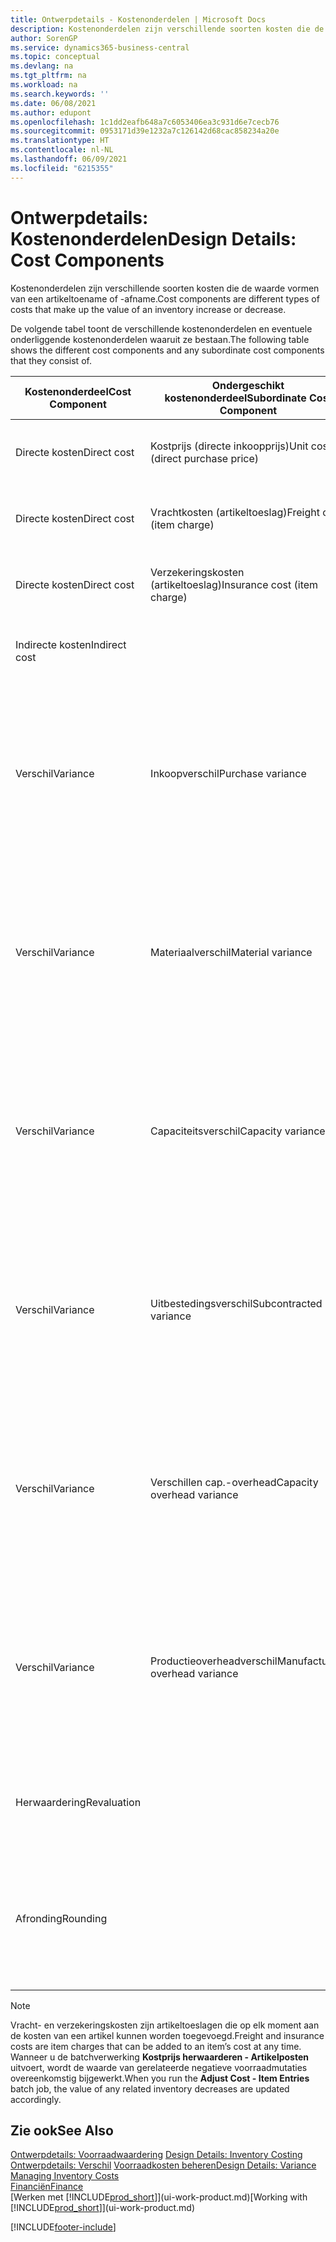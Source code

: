 ```yaml
---
title: Ontwerpdetails - Kostenonderdelen | Microsoft Docs
description: Kostenonderdelen zijn verschillende soorten kosten die de waarde vormen van een artikeltoename of -afname.
author: SorenGP
ms.service: dynamics365-business-central
ms.topic: conceptual
ms.devlang: na
ms.tgt_pltfrm: na
ms.workload: na
ms.search.keywords: ''
ms.date: 06/08/2021
ms.author: edupont
ms.openlocfilehash: 1c1dd2eafb648a7c6053406ea3c931d6e7cecb76
ms.sourcegitcommit: 0953171d39e1232a7c126142d68cac858234a20e
ms.translationtype: HT
ms.contentlocale: nl-NL
ms.lasthandoff: 06/09/2021
ms.locfileid: "6215355"
---
```

# <a name="design-details-cost-components"></a><span data-ttu-id="0320c-103">Ontwerpdetails: Kostenonderdelen</span><span class="sxs-lookup"><span data-stu-id="0320c-103">Design Details: Cost Components</span></span>
<span data-ttu-id="0320c-104">Kostenonderdelen zijn verschillende soorten kosten die de waarde vormen van een artikeltoename of -afname.</span><span class="sxs-lookup"><span data-stu-id="0320c-104">Cost components are different types of costs that make up the value of an inventory increase or decrease.</span></span>  

 <span data-ttu-id="0320c-105">De volgende tabel toont de verschillende kostenonderdelen en eventuele onderliggende kostenonderdelen waaruit ze bestaan.</span><span class="sxs-lookup"><span data-stu-id="0320c-105">The following table shows the different cost components and any subordinate cost components that they consist of.</span></span>  

|<span data-ttu-id="0320c-106">Kostenonderdeel</span><span class="sxs-lookup"><span data-stu-id="0320c-106">Cost Component</span></span>|<span data-ttu-id="0320c-107">Ondergeschikt kostenonderdeel</span><span class="sxs-lookup"><span data-stu-id="0320c-107">Subordinate Cost Component</span></span>|<span data-ttu-id="0320c-108">Description</span><span class="sxs-lookup"><span data-stu-id="0320c-108">Description</span></span>|  
|--------------------|--------------------------------|---------------------------------------|  
|<span data-ttu-id="0320c-109">Directe kosten</span><span class="sxs-lookup"><span data-stu-id="0320c-109">Direct cost</span></span>|<span data-ttu-id="0320c-110">Kostprijs (directe inkoopprijs)</span><span class="sxs-lookup"><span data-stu-id="0320c-110">Unit cost (direct purchase price)</span></span>|<span data-ttu-id="0320c-111">Kosten die kunnen worden herleid tot een kostenobject.</span><span class="sxs-lookup"><span data-stu-id="0320c-111">Cost that can be traced to a cost object.</span></span>|  
|<span data-ttu-id="0320c-112">Directe kosten</span><span class="sxs-lookup"><span data-stu-id="0320c-112">Direct cost</span></span>|<span data-ttu-id="0320c-113">Vrachtkosten (artikeltoeslag)</span><span class="sxs-lookup"><span data-stu-id="0320c-113">Freight cost (item charge)</span></span>|<span data-ttu-id="0320c-114">Kosten die kunnen worden herleid tot een kostenobject.</span><span class="sxs-lookup"><span data-stu-id="0320c-114">Cost that can be traced to a cost object.</span></span>|  
|<span data-ttu-id="0320c-115">Directe kosten</span><span class="sxs-lookup"><span data-stu-id="0320c-115">Direct cost</span></span>|<span data-ttu-id="0320c-116">Verzekeringskosten (artikeltoeslag)</span><span class="sxs-lookup"><span data-stu-id="0320c-116">Insurance cost (item charge)</span></span>|<span data-ttu-id="0320c-117">Kosten die kunnen worden herleid tot een kostenobject.</span><span class="sxs-lookup"><span data-stu-id="0320c-117">Cost that can be traced to a cost object.</span></span>|  
|<span data-ttu-id="0320c-118">Indirecte kosten</span><span class="sxs-lookup"><span data-stu-id="0320c-118">Indirect cost</span></span>||<span data-ttu-id="0320c-119">Kosten die niet kunnen worden herleid tot een kostenobject.</span><span class="sxs-lookup"><span data-stu-id="0320c-119">Cost that cannot be traced to a cost object.</span></span>|  
|<span data-ttu-id="0320c-120">Verschil</span><span class="sxs-lookup"><span data-stu-id="0320c-120">Variance</span></span>|<span data-ttu-id="0320c-121">Inkoopverschil</span><span class="sxs-lookup"><span data-stu-id="0320c-121">Purchase variance</span></span>|<span data-ttu-id="0320c-122">Het verschil tussen werkelijke kosten en de vaste verrekenprijs. Wordt uitsluitend geboekt voor artikelen met de waarderingsmethode **Standaard**.</span><span class="sxs-lookup"><span data-stu-id="0320c-122">The difference between actual and standard costs, which is only posted for items using the **Standard** costing method.</span></span>|  
|<span data-ttu-id="0320c-123">Verschil</span><span class="sxs-lookup"><span data-stu-id="0320c-123">Variance</span></span>|<span data-ttu-id="0320c-124">Materiaalverschil</span><span class="sxs-lookup"><span data-stu-id="0320c-124">Material variance</span></span>|<span data-ttu-id="0320c-125">Het verschil tussen werkelijke kosten en de vaste verrekenprijs. Wordt uitsluitend geboekt voor artikelen met de waarderingsmethode **Standaard**.</span><span class="sxs-lookup"><span data-stu-id="0320c-125">The difference between actual and standard costs, which is only posted for items using the **Standard** costing method.</span></span>|  
|<span data-ttu-id="0320c-126">Verschil</span><span class="sxs-lookup"><span data-stu-id="0320c-126">Variance</span></span>|<span data-ttu-id="0320c-127">Capaciteitsverschil</span><span class="sxs-lookup"><span data-stu-id="0320c-127">Capacity variance</span></span>|<span data-ttu-id="0320c-128">Het verschil tussen werkelijke kosten en de vaste verrekenprijs. Wordt uitsluitend geboekt voor artikelen met de waarderingsmethode **Standaard**.</span><span class="sxs-lookup"><span data-stu-id="0320c-128">The difference between actual and standard costs, which is only posted for items using the **Standard** costing method.</span></span>|  
|<span data-ttu-id="0320c-129">Verschil</span><span class="sxs-lookup"><span data-stu-id="0320c-129">Variance</span></span>|<span data-ttu-id="0320c-130">Uitbestedingsverschil</span><span class="sxs-lookup"><span data-stu-id="0320c-130">Subcontracted variance</span></span>|<span data-ttu-id="0320c-131">Het verschil tussen werkelijke kosten en de vaste verrekenprijs. Wordt uitsluitend geboekt voor artikelen met de waarderingsmethode **Standaard**.</span><span class="sxs-lookup"><span data-stu-id="0320c-131">The difference between actual and standard costs, which is only posted for items using the **Standard** costing method.</span></span>|  
|<span data-ttu-id="0320c-132">Verschil</span><span class="sxs-lookup"><span data-stu-id="0320c-132">Variance</span></span>|<span data-ttu-id="0320c-133">Verschillen cap.-overhead</span><span class="sxs-lookup"><span data-stu-id="0320c-133">Capacity overhead variance</span></span>|<span data-ttu-id="0320c-134">Het verschil tussen werkelijke kosten en de vaste verrekenprijs. Wordt uitsluitend geboekt voor artikelen met de waarderingsmethode **Standaard**.</span><span class="sxs-lookup"><span data-stu-id="0320c-134">The difference between actual and standard costs, which is only posted for items using the **Standard** costing method.</span></span>|  
|<span data-ttu-id="0320c-135">Verschil</span><span class="sxs-lookup"><span data-stu-id="0320c-135">Variance</span></span>|<span data-ttu-id="0320c-136">Productieoverheadverschil</span><span class="sxs-lookup"><span data-stu-id="0320c-136">Manufacturing overhead variance</span></span>|<span data-ttu-id="0320c-137">Het verschil tussen werkelijke kosten en de vaste verrekenprijs. Wordt uitsluitend geboekt voor artikelen met de waarderingsmethode **Standaard**.</span><span class="sxs-lookup"><span data-stu-id="0320c-137">The difference between actual and standard costs, which is only posted for items using the **Standard** costing method.</span></span>|  
|<span data-ttu-id="0320c-138">Herwaardering</span><span class="sxs-lookup"><span data-stu-id="0320c-138">Revaluation</span></span>||<span data-ttu-id="0320c-139">Waardevermindering of -vermeerdering van de huidige voorraadwaarde.</span><span class="sxs-lookup"><span data-stu-id="0320c-139">A depreciation or appreciation of the current inventory value.</span></span>|  
|<span data-ttu-id="0320c-140">Afronding</span><span class="sxs-lookup"><span data-stu-id="0320c-140">Rounding</span></span>||<span data-ttu-id="0320c-141">Restwaarden die ontstaan door de manier waarop de waardering van negatieve voorraadmutaties wordt berekend.</span><span class="sxs-lookup"><span data-stu-id="0320c-141">Residuals caused by the way in which valuation of inventory decreases are calculated.</span></span>|  

> [!NOTE]  
>  <span data-ttu-id="0320c-142">Vracht- en verzekeringskosten zijn artikeltoeslagen die op elk moment aan de kosten van een artikel kunnen worden toegevoegd.</span><span class="sxs-lookup"><span data-stu-id="0320c-142">Freight and insurance costs are item charges that can be added to an item’s cost at any time.</span></span> <span data-ttu-id="0320c-143">Wanneer u de batchverwerking **Kostprijs herwaarderen - Artikelposten** uitvoert, wordt de waarde van gerelateerde negatieve voorraadmutaties overeenkomstig bijgewerkt.</span><span class="sxs-lookup"><span data-stu-id="0320c-143">When you run the **Adjust Cost - Item Entries** batch job, the value of any related inventory decreases are updated accordingly.</span></span>  

## <a name="see-also"></a><span data-ttu-id="0320c-144">Zie ook</span><span class="sxs-lookup"><span data-stu-id="0320c-144">See Also</span></span>  
 <span data-ttu-id="0320c-145">[Ontwerpdetails: Voorraadwaardering](design-details-inventory-costing.md) </span><span class="sxs-lookup"><span data-stu-id="0320c-145">[Design Details: Inventory Costing](design-details-inventory-costing.md) </span></span>  
 <span data-ttu-id="0320c-146">[Ontwerpdetails: Verschil](design-details-variance.md) [Voorraadkosten beheren](finance-manage-inventory-costs.md)</span><span class="sxs-lookup"><span data-stu-id="0320c-146">[Design Details: Variance](design-details-variance.md) [Managing Inventory Costs](finance-manage-inventory-costs.md)</span></span>  
 [<span data-ttu-id="0320c-147">Financiën</span><span class="sxs-lookup"><span data-stu-id="0320c-147">Finance</span></span>](finance.md)  
 <span data-ttu-id="0320c-148">[Werken met [!INCLUDE[prod_short](includes/prod_short.md)]](ui-work-product.md)</span><span class="sxs-lookup"><span data-stu-id="0320c-148">[Working with [!INCLUDE[prod_short](includes/prod_short.md)]](ui-work-product.md)</span></span>  


[!INCLUDE[footer-include](includes/footer-banner.md)]